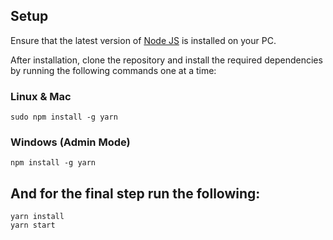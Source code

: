## Setup

Ensure that the latest version of [Node JS](https://nodejs.org/en/) is installed on your PC.

After installation, clone the repository and install the required dependencies by running the following commands one at a time:

 ### Linux & Mac
    sudo npm install -g yarn
### Windows (Admin Mode)
    npm install -g yarn

## And for the final step run the following:
    yarn install
    yarn start
